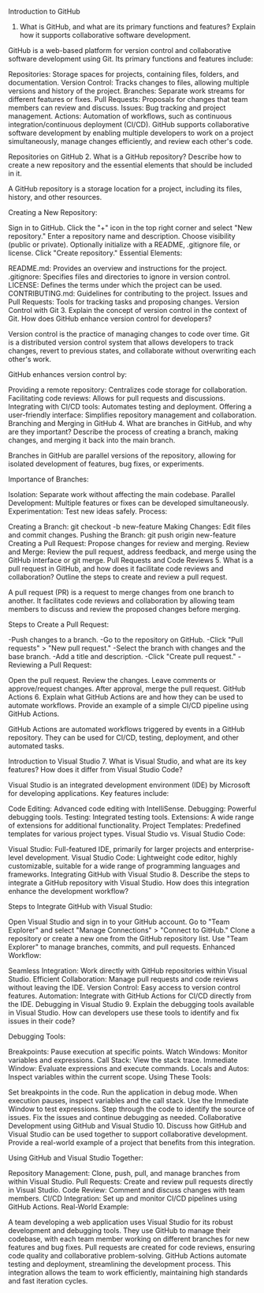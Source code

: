 Introduction to GitHub
1. What is GitHub, and what are its primary functions and features? Explain how it supports collaborative software development.

GitHub is a web-based platform for version control and collaborative software development using Git. Its primary functions and features include:

Repositories: Storage spaces for projects, containing files, folders, and documentation.
Version Control: Tracks changes to files, allowing multiple versions and history of the project.
Branches: Separate work streams for different features or fixes.
Pull Requests: Proposals for changes that team members can review and discuss.
Issues: Bug tracking and project management.
Actions: Automation of workflows, such as continuous integration/continuous deployment (CI/CD).
GitHub supports collaborative software development by enabling multiple developers to work on a project simultaneously, manage changes efficiently, and review each other's code.

Repositories on GitHub
2. What is a GitHub repository? Describe how to create a new repository and the essential elements that should be included in it.

A GitHub repository is a storage location for a project, including its files, history, and other resources.

Creating a New Repository:

Sign in to GitHub.
Click the "+" icon in the top right corner and select "New repository."
Enter a repository name and description.
Choose visibility (public or private).
Optionally initialize with a README, .gitignore file, or license.
Click "Create repository."
Essential Elements:

README.md: Provides an overview and instructions for the project.
.gitignore: Specifies files and directories to ignore in version control.
LICENSE: Defines the terms under which the project can be used.
CONTRIBUTING.md: Guidelines for contributing to the project.
Issues and Pull Requests: Tools for tracking tasks and proposing changes.
Version Control with Git
3. Explain the concept of version control in the context of Git. How does GitHub enhance version control for developers?

Version control is the practice of managing changes to code over time. Git is a distributed version control system that allows developers to track changes, revert to previous states, and collaborate without overwriting each other's work.

GitHub enhances version control by:

Providing a remote repository: Centralizes code storage for collaboration.
Facilitating code reviews: Allows for pull requests and discussions.
Integrating with CI/CD tools: Automates testing and deployment.
Offering a user-friendly interface: Simplifies repository management and collaboration.
Branching and Merging in GitHub
4. What are branches in GitHub, and why are they important? Describe the process of creating a branch, making changes, and merging it back into the main branch.

Branches in GitHub are parallel versions of the repository, allowing for isolated development of features, bug fixes, or experiments.

Importance of Branches:

Isolation: Separate work without affecting the main codebase.
Parallel Development: Multiple features or fixes can be developed simultaneously.
Experimentation: Test new ideas safely.
Process:

Creating a Branch: git checkout -b new-feature
Making Changes: Edit files and commit changes.
Pushing the Branch: git push origin new-feature
Creating a Pull Request: Propose changes for review and merging.
Review and Merge: Review the pull request, address feedback, and merge using the GitHub interface or git merge.
Pull Requests and Code Reviews
5. What is a pull request in GitHub, and how does it facilitate code reviews and collaboration? Outline the steps to create and review a pull request.

A pull request (PR) is a request to merge changes from one branch to another. It facilitates code reviews and collaboration by allowing team members to discuss and review the proposed changes before merging.

Steps to Create a Pull Request:

-Push changes to a branch.
-Go to the repository on GitHub.
-Click "Pull requests" > "New pull request."
-Select the branch with changes and the base branch.
-Add a title and description.
-Click "Create pull request."
-Reviewing a Pull Request:

Open the pull request.
Review the changes.
Leave comments or approve/request changes.
After approval, merge the pull request.
GitHub Actions
6. Explain what GitHub Actions are and how they can be used to automate workflows. Provide an example of a simple CI/CD pipeline using GitHub Actions.

GitHub Actions are automated workflows triggered by events in a GitHub repository. They can be used for CI/CD, testing, deployment, and other automated tasks.

Introduction to Visual Studio
7. What is Visual Studio, and what are its key features? How does it differ from Visual Studio Code?

Visual Studio is an integrated development environment (IDE) by Microsoft for developing applications. Key features include:

Code Editing: Advanced code editing with IntelliSense.
Debugging: Powerful debugging tools.
Testing: Integrated testing tools.
Extensions: A wide range of extensions for additional functionality.
Project Templates: Predefined templates for various project types.
Visual Studio vs. Visual Studio Code:

Visual Studio: Full-featured IDE, primarily for larger projects and enterprise-level development.
Visual Studio Code: Lightweight code editor, highly customizable, suitable for a wide range of programming languages and frameworks.
Integrating GitHub with Visual Studio
8. Describe the steps to integrate a GitHub repository with Visual Studio. How does this integration enhance the development workflow?

Steps to Integrate GitHub with Visual Studio:

Open Visual Studio and sign in to your GitHub account.
Go to "Team Explorer" and select "Manage Connections" > "Connect to GitHub."
Clone a repository or create a new one from the GitHub repository list.
Use "Team Explorer" to manage branches, commits, and pull requests.
Enhanced Workflow:

Seamless Integration: Work directly with GitHub repositories within Visual Studio.
Efficient Collaboration: Manage pull requests and code reviews without leaving the IDE.
Version Control: Easy access to version control features.
Automation: Integrate with GitHub Actions for CI/CD directly from the IDE.
Debugging in Visual Studio
9. Explain the debugging tools available in Visual Studio. How can developers use these tools to identify and fix issues in their code?

Debugging Tools:

Breakpoints: Pause execution at specific points.
Watch Windows: Monitor variables and expressions.
Call Stack: View the stack trace.
Immediate Window: Evaluate expressions and execute commands.
Locals and Autos: Inspect variables within the current scope.
Using These Tools:

Set breakpoints in the code.
Run the application in debug mode.
When execution pauses, inspect variables and the call stack.
Use the Immediate Window to test expressions.
Step through the code to identify the source of issues.
Fix the issues and continue debugging as needed.
Collaborative Development using GitHub and Visual Studio
10. Discuss how GitHub and Visual Studio can be used together to support collaborative development. Provide a real-world example of a project that benefits from this integration.

Using GitHub and Visual Studio Together:

Repository Management: Clone, push, pull, and manage branches from within Visual Studio.
Pull Requests: Create and review pull requests directly in Visual Studio.
Code Review: Comment and discuss changes with team members.
CI/CD Integration: Set up and monitor CI/CD pipelines using GitHub Actions.
Real-World Example:

A team developing a web application uses Visual Studio for its robust development and debugging tools. They use GitHub to manage their codebase, with each team member working on different branches for new features and bug fixes. Pull requests are created for code reviews, ensuring code quality and collaborative problem-solving. GitHub Actions automate testing and deployment, streamlining the development process. This integration allows the team to work efficiently, maintaining high standards and fast iteration cycles.

